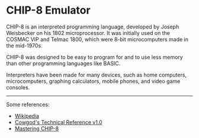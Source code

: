# CHIP-8 Emulator

CHIP-8 is an interpreted programming language, developed by Joseph Weisbecker on his 1802 microprocessor. It was initially used on the COSMAC VIP and Telmac 1800, which were 8-bit microcomputers made in the mid-1970s.

CHIP-8 was designed to be easy to program for and to use less memory than other programming languages like BASIC.

Interpreters have been made for many devices, such as home computers, microcomputers, graphing calculators, mobile phones, and video game consoles.

---
Some references:
- [Wikipedia](https://en.wikipedia.org/wiki/CHIP-8)
- [Cowgod's Technical Reference v1.0](http://devernay.free.fr/hacks/chip8/C8TECH10.HTM#3.0) 
- [Mastering CHIP-8](https://github.com/mattmikolay/chip-8/wiki/CHIP%E2%80%908-Technical-Reference#instruction-set)
